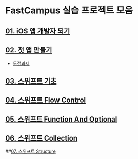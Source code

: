 # FastCampus 실습 프로젝트 모음



## [01. iOS 앱 개발자 되기](./FastCampusTest)



## [02. 첫 앱 만들기](./MyAlbum)

- [도전과제](./MakeFirstAppChallenge)



## [03. 스위프트 기초](./SwiftBasic)



## [04. 스위프트 Flow Control](./Chapter4_SwiftFlowControl)



## [05. 스위프트 Function And Optional](./Chapter5_FuntionAndOptional)



## [06. 스위프트 Collection](./Chapter6_Collection)



##[07. 스위프트 Structure](./Chapter7_Structure)

